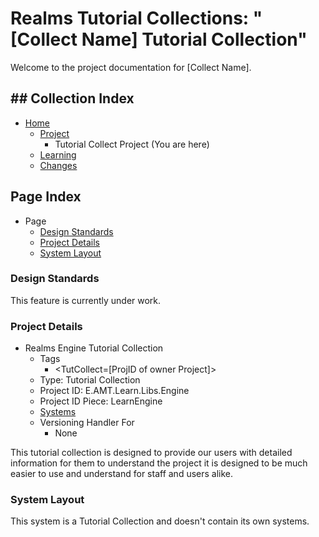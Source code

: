 [Page]:link

[Page Home]:link
[Page Learn Home]:link
[Page Changes Home]:link
[Page Roadmap Home]:link
[Page Project Home]:link

[Sec Standards]:link
[Sec Details]:link
[Sec Layout]:link

# Realms Tutorial Collections: "[Collect Name] Tutorial Collection"

Welcome to the project documentation for [Collect Name].


## ## Collection Index

- [Home][Page Home] 
	- [Project][Page Project Home]
		- Tutorial Collect Project (You are here)
	- [Learning][Page Learn Home]
	- [Changes][Page Changes Home]

## Page Index

- Page
	- [Design Standards][Sec Standards]
	- [Project Details][Sec Details]
	- [System Layout][Sec Layout]

### Design Standards

This feature is currently under work.

### Project Details

- Realms Engine Tutorial Collection
	- Tags
		- <TutCollect=[ProjID of owner Project]>
	- Type: Tutorial Collection
	- Project ID: E.AMT.Learn.Libs.Engine
	- Project ID Piece: LearnEngine
	- [Systems][Sec Layout]
	- Versioning Handler For
		- None

This tutorial collection is designed to provide our users with detailed information for them to understand the project it is designed to be much easier to use and understand for staff and users alike.

### System Layout

This system is a Tutorial Collection and doesn't contain its own systems.